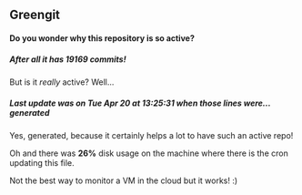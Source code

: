 ## Greengit

#### Do you wonder why this repository is so active?

##### After all it has 19169 commits!

But is it *really* active? Well...

##### Last update was on Tue Apr 20 at 13:25:31 when those lines were... generated

Yes, generated, because it certainly helps a lot to have such an active repo!

Oh and there was **26%** disk usage on the machine
where there is the cron updating this file.

Not the best way to monitor a VM in the cloud but it works! :)
